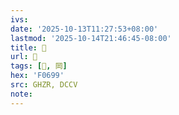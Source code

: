 ```yaml
---
ivs:
date: '2025-10-13T11:27:53+08:00'
lastmod: '2025-10-14T21:46:45-08:00'
title: 󰚚
url: 󰚚
tags: [󰚙, 岡]
hex: 'F0699'
src: GHZR, DCCV
note:
---
```

